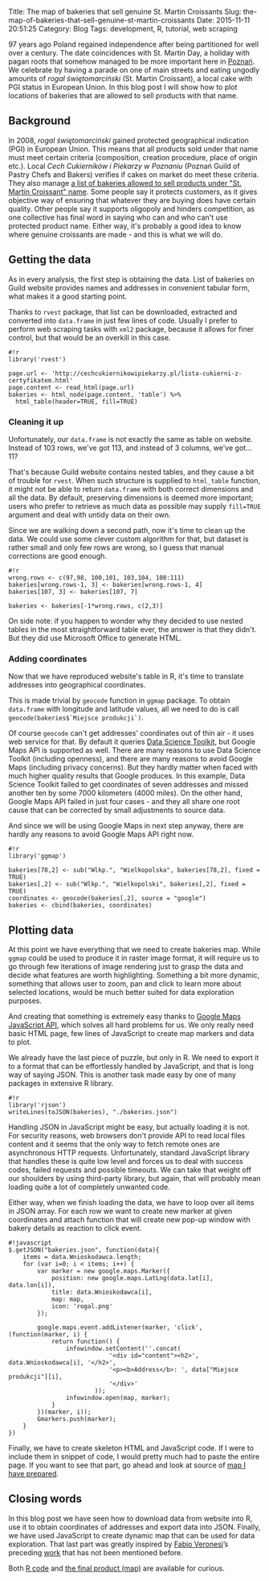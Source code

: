 Title: The map of bakeries that sell genuine St. Martin Croissants
Slug: the-map-of-bakeries-that-sell-genuine-st-martin-croissants
Date: 2015-11-11 20:51:25
Category: Blog
Tags: development, R, tutorial, web scraping

97 years ago Poland regained independence after being partitioned for well over a century. The date coincidences with St. Martin Day, a holiday with pagan roots that somehow managed to be more important here in [Poznań](https://en.wikipedia.org/wiki/Pozna%C5%84). We celebrate by having a parade on one of main streets and eating ungodly amounts of *rogal świętomarciński* (St. Martin Croissant), a local cake with PGI status in European Union. In this blog post I will show how to plot locations of bakeries that are allowed to sell products with that name.
<!-- more -->

## Background

In 2008, *rogal świętomarciński* gained protected geographical indication (PGI) in European Union. This means that all products sold under that name must meet certain criteria (composition, creation procedure, place of origin etc.). Local *Cech Cukierników i Piekarzy w Poznaniu* (Poznań Guild of Pastry Chefs and Bakers) verifies if cakes on market do meet these criteria. They also manage [a list of bakeries allowed to sell products under "St. Martin Croissant" name](http://cechcukiernikowipiekarzy.pl/lista-cukierni-z-certyfikatem.html). Some people say it protects customers, as it gives objective way of ensuring that whatever they are buying does have certain quality. Other people say it supports oligopoly and hinders competition, as one collective has final word in saying who can and who can't use protected product name. Either way, it's probably a good idea to know where genuine croissants are made - and this is what we will do.

## Getting the data

As in every analysis, the first step is obtaining the data. List of bakeries on Guild website provides names and addresses in convenient tabular form, what makes it a good starting point.

Thanks to `rvest` package, that list can be downloaded, extracted and converted into `data.frame` in just few lines of code. Usually I prefer to perform web scraping tasks with `xml2` package, because it allows for finer control, but that would be an overkill in this case.

	#!r
	library('rvest')
	
    page.url <- 'http://cechcukiernikowipiekarzy.pl/lista-cukierni-z-certyfikatem.html'
    page.content <- read_html(page.url)
    bakeries <- html_node(page.content, 'table') %>% 
      html_table(header=TRUE, fill=TRUE)


### Cleaning it up

Unfortunately, our `data.frame` is not exactly the same as table on website. Instead of 103 rows, we've got 113, and instead of 3 columns, we've got… 11?

That's because Guild website contains nested tables, and they cause a bit of trouble for `rvest`. When such structure is supplied to `html_table` function, it might not be able to return `data.frame` with both correct dimensions and all the data. By default, preserving dimensions is deemed more important; users who prefer to retrieve as much data as possible may supply `fill=TRUE` argument and deal with untidy data on their own.

Since we are walking down a second path, now it's time to clean up the data. We could use some clever custom algorithm for that, but dataset is rather small and only few rows are wrong, so I guess that manual corrections are good enough.

    #!r
    wrong.rows <- c(97,98, 100,101, 103,104, 108:111)
    bakeries[wrong.rows-1, 3] <- bakeries[wrong.rows-1, 4]
    bakeries[107, 3] <- bakeries[107, 7]
    
    bakeries <- bakeries[-1*wrong.rows, c(2,3)]

On side note: if you happen to wonder why they decided to use nested tables in the most straightforward table ever, the answer is that they didn't. But they did use Microsoft Office to generate HTML. 

### Adding coordinates

Now that we have reproduced website's table in R, it's time to translate addresses into geographical coordinates.

This is made trivial by `geocode` function in `ggmap` package. To obtain `data.frame` with longitude and latitude values, all we need to do is call ``geocode(bakeries$`Miejsce produkcji`)``.

Of course `geocode` can't get addresses' coordinates out of thin air - it uses web service for that. By default it queries 
[Data Science Toolkit](http://www.datasciencetoolkit.org/), but Google Maps API is supported as well.
There are many reasons to use Data Science Toolkit (including openness), and there are many reasons to avoid Google Maps (including privacy concerns). But they hardly matter when faced with much higher quality results that Google produces. In this example, Data Science Toolkit failed to get coordinates of seven addresses and missed another ten by some 7000 kilometers (4000 miles). On the other hand, Google Maps API failed in just four cases - and they all share one root cause that can be corrected by small adjustments to source data.

And since we will be using Google Maps in next step anyway, there are hardly any reasons to avoid Google Maps API right now.

    #!r
    library('ggmap')
    
    bakeries[78,2] <- sub("Wlkp.", "Wielkopolska", bakeries[78,2], fixed = TRUE)
    bakeries[,2] <- sub("Wlkp.", "Wielkopolski", bakeries[,2], fixed = TRUE)
    coordinates <- geocode(bakeries[,2], source = "google")
    bakeries <- cbind(bakeries, coordinates)

## Plotting data

At this point we have everything that we need to create bakeries map. While `ggmap` could be used to produce it in raster image format, it will require us to go through few iterations of image rendering just to grasp the data and decide what features are worth highlighting. Something a bit more dynamic, something that allows user to zoom, pan and click to learn more about selected locations, would be much better suited for data exploration purposes.

And creating that something is extremely easy thanks to [Google Maps JavaScript API](https://developers.google.com/maps/documentation/javascript/), which solves all hard problems for us. We only really need basic HTML page, few lines of JavaScript to create map markers and data to plot.

We already have the last piece of puzzle, but only in R. We need to export it to a format that can be effortlessly handled by JavaScript, and that is long way of saying JSON. This is another task made easy by one of many packages in extensive R library.

    #!r
    library('rjson')
    writeLines(toJSON(bakeries), "./bakeries.json")

Handling JSON in JavaScript might be easy, but actually loading it is not. For security reasons, web browsers don't provide API to read local files content and it seems that the only way to fetch remote ones are asynchronous HTTP requests. Unfortunately, standard JavaScript library that handles these is quite low level and forces us to deal with success codes, failed requests and possible timeouts. We can take that weight off our shoulders by using third-party library, but again, that will probably mean loading quite a lot of completely unwanted code.

Either way, when we finish loading the data, we have to loop over all items in JSON array. For each row we want to create new marker at given coordinates and attach function that will create new pop-up window with bakery details as reaction to click event.

    #!javascript
    $.getJSON("bakeries.json", function(data){
    	items = data.Wnioskodawca.length;
    	for (var i=0; i < items; i++) {
    		var marker = new google.maps.Marker({
    			position: new google.maps.LatLng(data.lat[i], data.lon[i]),
    			title: data.Wnioskodawca[i],
    			map: map,
    			icon: 'rogal.png'
    		});
    
    		google.maps.event.addListener(marker, 'click', (function(marker, i) {
    			return function() {
    				infowindow.setContent(''.concat(
    							'<div id="content"><h2>', data.Wnioskodawca[i], '</h2>',
    							'<p><b>Address</b>: ', data["Miejsce produkcji"][i],
    							'</div>'
    						));
    				infowindow.open(map, marker);
    			}
    		})(marker, i));
    		Gmarkers.push(marker);
    	}
    })

Finally, we have to create skeleton HTML and JavaScript code. If I were to include them in snippet of code, I would pretty much had to paste the entire page. If you want to see that part, go ahead and look at source of [map I have prepared]({static}bakeries-map/index.htm).

## Closing words

In this blog post we have seen how to download data from website into R, use it to obtain coordinates of addresses and export data into JSON. Finally, we have used JavaScript to create dynamic map that can be used for data exploration. That last part was greatly inspired by [Fabio Veronesi](http://r-video-tutorial.blogspot.com/)’s preceding [work](http://r-video-tutorial.blogspot.com/2015/05/live-earthquake-map-with-shiny-and.html) that has not been mentioned before.

Both [R code]({static}bakeries-map/transform-data.R) and [the final product (map)]({static}bakeries-map/index.htm) are available for curious.
